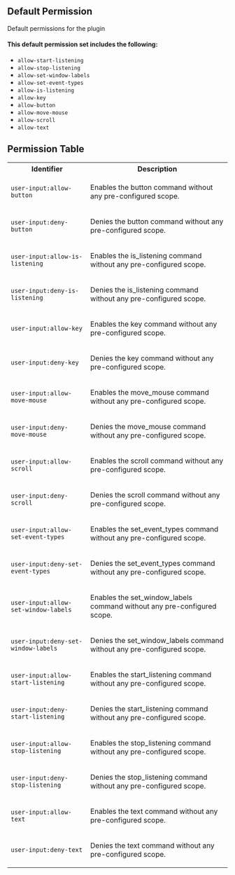 ## Default Permission

Default permissions for the plugin

#### This default permission set includes the following:

- `allow-start-listening`
- `allow-stop-listening`
- `allow-set-window-labels`
- `allow-set-event-types`
- `allow-is-listening`
- `allow-key`
- `allow-button`
- `allow-move-mouse`
- `allow-scroll`
- `allow-text`

## Permission Table

<table>
<tr>
<th>Identifier</th>
<th>Description</th>
</tr>


<tr>
<td>

`user-input:allow-button`

</td>
<td>

Enables the button command without any pre-configured scope.

</td>
</tr>

<tr>
<td>

`user-input:deny-button`

</td>
<td>

Denies the button command without any pre-configured scope.

</td>
</tr>

<tr>
<td>

`user-input:allow-is-listening`

</td>
<td>

Enables the is_listening command without any pre-configured scope.

</td>
</tr>

<tr>
<td>

`user-input:deny-is-listening`

</td>
<td>

Denies the is_listening command without any pre-configured scope.

</td>
</tr>

<tr>
<td>

`user-input:allow-key`

</td>
<td>

Enables the key command without any pre-configured scope.

</td>
</tr>

<tr>
<td>

`user-input:deny-key`

</td>
<td>

Denies the key command without any pre-configured scope.

</td>
</tr>

<tr>
<td>

`user-input:allow-move-mouse`

</td>
<td>

Enables the move_mouse command without any pre-configured scope.

</td>
</tr>

<tr>
<td>

`user-input:deny-move-mouse`

</td>
<td>

Denies the move_mouse command without any pre-configured scope.

</td>
</tr>

<tr>
<td>

`user-input:allow-scroll`

</td>
<td>

Enables the scroll command without any pre-configured scope.

</td>
</tr>

<tr>
<td>

`user-input:deny-scroll`

</td>
<td>

Denies the scroll command without any pre-configured scope.

</td>
</tr>

<tr>
<td>

`user-input:allow-set-event-types`

</td>
<td>

Enables the set_event_types command without any pre-configured scope.

</td>
</tr>

<tr>
<td>

`user-input:deny-set-event-types`

</td>
<td>

Denies the set_event_types command without any pre-configured scope.

</td>
</tr>

<tr>
<td>

`user-input:allow-set-window-labels`

</td>
<td>

Enables the set_window_labels command without any pre-configured scope.

</td>
</tr>

<tr>
<td>

`user-input:deny-set-window-labels`

</td>
<td>

Denies the set_window_labels command without any pre-configured scope.

</td>
</tr>

<tr>
<td>

`user-input:allow-start-listening`

</td>
<td>

Enables the start_listening command without any pre-configured scope.

</td>
</tr>

<tr>
<td>

`user-input:deny-start-listening`

</td>
<td>

Denies the start_listening command without any pre-configured scope.

</td>
</tr>

<tr>
<td>

`user-input:allow-stop-listening`

</td>
<td>

Enables the stop_listening command without any pre-configured scope.

</td>
</tr>

<tr>
<td>

`user-input:deny-stop-listening`

</td>
<td>

Denies the stop_listening command without any pre-configured scope.

</td>
</tr>

<tr>
<td>

`user-input:allow-text`

</td>
<td>

Enables the text command without any pre-configured scope.

</td>
</tr>

<tr>
<td>

`user-input:deny-text`

</td>
<td>

Denies the text command without any pre-configured scope.

</td>
</tr>
</table>
